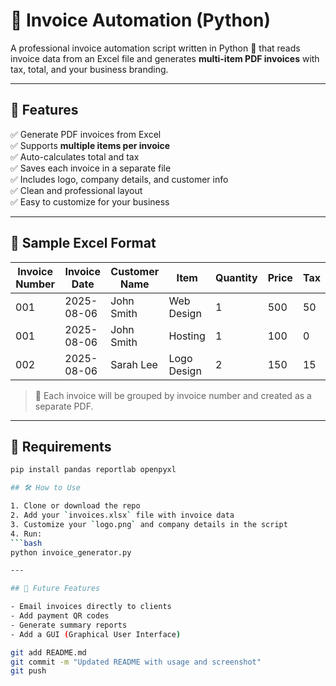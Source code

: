 # 📄 Invoice Automation (Python)

A professional invoice automation script written in Python 🐍 that reads invoice data from an Excel file and generates **multi-item PDF invoices** with tax, total, and your business branding.

---

## 🚀 Features

✅ Generate PDF invoices from Excel  
✅ Supports **multiple items per invoice**  
✅ Auto-calculates total and tax  
✅ Saves each invoice in a separate file  
✅ Includes logo, company details, and customer info  
✅ Clean and professional layout  
✅ Easy to customize for your business

---

## 📁 Sample Excel Format

| Invoice Number | Invoice Date | Customer Name | Item         | Quantity | Price | Tax |
|----------------|--------------|----------------|--------------|----------|-------|-----|
| 001            | 2025-08-06   | John Smith     | Web Design   | 1        | 500   | 50  |
| 001            | 2025-08-06   | John Smith     | Hosting      | 1        | 100   | 0   |
| 002            | 2025-08-06   | Sarah Lee      | Logo Design  | 2        | 150   | 15  |

> 📂 Each invoice will be grouped by invoice number and created as a separate PDF.

---

## 🧰 Requirements

```bash
pip install pandas reportlab openpyxl

## 🛠️ How to Use

1. Clone or download the repo
2. Add your `invoices.xlsx` file with invoice data
3. Customize your `logo.png` and company details in the script
4. Run:
```bash
python invoice_generator.py

---

## 📌 Future Features

- Email invoices directly to clients
- Add payment QR codes
- Generate summary reports
- Add a GUI (Graphical User Interface)

git add README.md
git commit -m "Updated README with usage and screenshot"
git push

